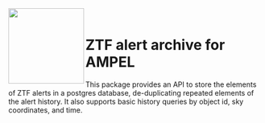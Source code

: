 

<img align="left" src="https://desycloud.desy.de/index.php/s/6gJs9bYBG3tWFDz/preview" width="150" height="150"/>  
<br>

# ZTF alert archive for AMPEL

This package provides an API to store the elements of ZTF alerts in a postgres
database, de-duplicating repeated elements of the alert history. It also
supports basic history queries by object id, sky coordinates, and time.
